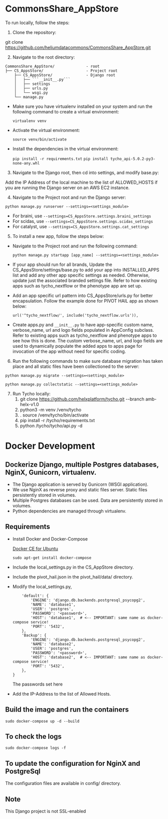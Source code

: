# CommonsShare_AppStore

To run locally, follow the steps:

1) Clone the repository:

git clone https://github.com/heliumdatacommons/CommonsShare_AppStore.git

2) Navigate to the root directory:

```
CommonsShare_AppStore/              - root 
├── CS_AppsStore/                   - Project root
    ├── CS_AppsStore/               - Django root
    │   ├── ```__init__.py```
    │   ├── settings
    │   ├── urls.py
    │   └── wsgi.py
    └── manage.py
```

- Make sure you have virtualenv installed on your system and run the following command to create a virtual environment:

    ```virtualenv venv```

- Activate the virtual environment:

    ```source venv/bin/activate```

- Install the dependencies in the virtual environment:

    ```pip install -r requirements.txt```
    ```pip install tycho_api-5.0.2-py3-none-any.whl```

3) Navigate to the Django root, then cd into settings, and modify base.py:

Add the IP Address of the local machine to the list of ALLOWED_HOSTS if you are running the Django server on an AWS EC2 instance.

4) Navigate to the Project root and run the Django server:

```python manage.py runserver --settings=<settings_module>```
   - For braini, use ```--settings=CS_AppsStore.settings.braini_settings```
   - For scidas, use ```--settings=CS_AppsStore.settings.scidas_settings```
   - For catalyst, use ```--settings=CS_AppsStore.settings.cat_settings```

5) To install a new app, follow the steps below:

- Navigate to the Project root and run the following command:

    ```python manage.py startapp [app_name] --settings=<settings_module>```

- If your app should run for all brands, Update the CS_AppsStore/settings/base.py to add your app into INSTALLED_APPS list and add any other app specific settings as needed. Otherwise, update just the associated branded settings file. Refer to how existing apps such as tycho_nextflow or the phenotype app are set up.

- Add an app specific url pattern into CS_AppsStore/urls.py for better encapsulation. Follow the example done for PIVOT HAIL app as shown below:
    ```
    url('^tycho_nextflow/', include('tycho_nextflow.urls')),
    ```
- Create apps.py and ```__init__.py``` to have app-specific custom name, verbose_name, url and logo fields populated in AppConfig subclass. Refer to existing apps such as tycho_nextflow and phenotype apps to see how this is done. The custom verbose_name, url, and logo fields are used to dynamically populate the added apps to apps page for invocation of the app without need for specific coding.

6) Run the following commands to make sure database migration has taken place and all static files have been collectioned to the server:

```python manage.py migrate --settings=<settings_module>```

```python manage.py collectstatic --settings=<settings_module>```


7) Run Tycho locally:
   1) git clone https://github.com/helxplatform/tycho.git --branch amb-helx-v1.0
   2) python3 -m venv /venv/tycho
   3) . source /venv/tycho/bin/activate
   4) pip install -r /tycho/requirements.txt
   5) python /tycho/tycho/api.py -d



# Docker Development
## Dockerize Django, multiple Postgres databases, NginX, Gunicorn, virtualenv.
- The Django application is served by Gunicorn (WSGI application).
- We use NginX as reverse proxy and static files server. Static files persistently stored in volumes.
- Multiple Postgres databases can be used. Data are persistently stored in volumes.
- Python dependencies are managed through virtualenv.

## Requirements
- Install Docker and Docker-Compose

  [Docker CE for Ubuntu](https://docs.docker.com/install/linux/docker-ce/ubuntu/)
  
  ```sudo apt-get install docker-compose```
- Include the local_settings.py in the CS_AppStore directory.
- Include the pivot_hail.json in the pivot_hail/data/ directory.
- Modify the local_settings.py,


    ```DATABASES = {
        'default': {
            'ENGINE': 'django.db.backends.postgresql_psycopg2',
            'NAME': 'database1',
            'USER': 'postgres',
            'PASSWORD': '<password>',
            'HOST': 'database1',  # <-- IMPORTANT: same name as docker-compose service!
            'PORT': '5432',
        },
        'Backup': {
            'ENGINE': 'django.db.backends.postgresql_psycopg2',
            'NAME': 'database2',
            'USER': 'postgres',
            'PASSWORD': '<password>',
            'HOST': 'database2',  # <-- IMPORTANT: same name as docker-compose service!
            'PORT': '5432',
        },
    }
    ```
    The passwords set here 
- Add the IP-Address to the list of Allowed Hosts.
    
## Build the image and run the containers
```sudo docker-compose up -d --build```

## To check the logs
```sudo docker-compose logs -f```

## To update the configuration for NginX and PostgreSql
The configuration files are available in config/ directory.

## Note
This Django project is not SSL-enabled

